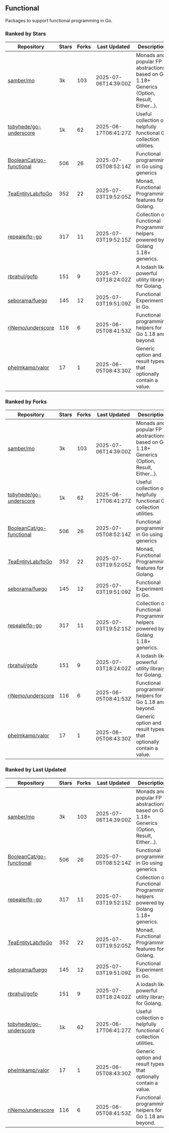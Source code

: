 ## Functional

Packages to support functional programming in Go.

### Ranked by Stars

| Repository | Stars | Forks | Last Updated | Description | 
|------------|-------|-------|--------------|-------------|
| [samber/mo](https://github.com/samber/mo) | 3k | 103 | 2025-07-06T14:39:00Z |  Monads and popular FP abstractions, based on Go 1.18+ Generics (Option, Result, Either...). |
| [tobyhede/go-underscore](https://github.com/tobyhede/go-underscore) | 1k | 62 | 2025-06-17T06:41:27Z |  Useful collection of helpfully functional Go collection utilities. |
| [BooleanCat/go-functional](https://github.com/BooleanCat/go-functional) | 506 | 26 | 2025-07-05T08:52:14Z |  Functional programming in Go using generics |
| [TeaEntityLab/fpGo](https://github.com/TeaEntityLab/fpGo) | 352 | 22 | 2025-07-03T19:52:05Z |  Monad, Functional Programming features for Golang. |
| [repeale/fp-go](https://github.com/repeale/fp-go) | 317 | 11 | 2025-07-03T19:52:15Z |  Collection of Functional Programming helpers powered by Golang 1.18+ generics. |
| [rbrahul/gofp](https://github.com/rbrahul/gofp) | 151 | 9 | 2025-07-03T18:24:02Z |  A lodash like powerful utility library for Golang. |
| [seborama/fuego](https://github.com/seborama/fuego) | 145 | 12 | 2025-07-03T19:51:09Z |  Functional Experiment in Go. |
| [rjNemo/underscore](https://github.com/rjNemo/underscore) | 116 | 6 | 2025-06-05T08:41:53Z |  Functional programming helpers for Go 1.18 and beyond. |
| [phelmkamp/valor](https://github.com/phelmkamp/valor) | 17 | 1 | 2025-06-05T08:43:30Z |  Generic option and result types that optionally contain a value. |

### Ranked by Forks

| Repository | Stars | Forks | Last Updated | Description | 
|------------|-------|-------|--------------|-------------|
| [samber/mo](https://github.com/samber/mo) | 3k | 103 | 2025-07-06T14:39:00Z |  Monads and popular FP abstractions, based on Go 1.18+ Generics (Option, Result, Either...). |
| [tobyhede/go-underscore](https://github.com/tobyhede/go-underscore) | 1k | 62 | 2025-06-17T06:41:27Z |  Useful collection of helpfully functional Go collection utilities. |
| [BooleanCat/go-functional](https://github.com/BooleanCat/go-functional) | 506 | 26 | 2025-07-05T08:52:14Z |  Functional programming in Go using generics |
| [TeaEntityLab/fpGo](https://github.com/TeaEntityLab/fpGo) | 352 | 22 | 2025-07-03T19:52:05Z |  Monad, Functional Programming features for Golang. |
| [seborama/fuego](https://github.com/seborama/fuego) | 145 | 12 | 2025-07-03T19:51:09Z |  Functional Experiment in Go. |
| [repeale/fp-go](https://github.com/repeale/fp-go) | 317 | 11 | 2025-07-03T19:52:15Z |  Collection of Functional Programming helpers powered by Golang 1.18+ generics. |
| [rbrahul/gofp](https://github.com/rbrahul/gofp) | 151 | 9 | 2025-07-03T18:24:02Z |  A lodash like powerful utility library for Golang. |
| [rjNemo/underscore](https://github.com/rjNemo/underscore) | 116 | 6 | 2025-06-05T08:41:53Z |  Functional programming helpers for Go 1.18 and beyond. |
| [phelmkamp/valor](https://github.com/phelmkamp/valor) | 17 | 1 | 2025-06-05T08:43:30Z |  Generic option and result types that optionally contain a value. |

### Ranked by Last Updated

| Repository | Stars | Forks | Last Updated | Description | 
|------------|-------|-------|--------------|-------------|
| [samber/mo](https://github.com/samber/mo) | 3k | 103 | 2025-07-06T14:39:00Z |  Monads and popular FP abstractions, based on Go 1.18+ Generics (Option, Result, Either...). |
| [BooleanCat/go-functional](https://github.com/BooleanCat/go-functional) | 506 | 26 | 2025-07-05T08:52:14Z |  Functional programming in Go using generics |
| [repeale/fp-go](https://github.com/repeale/fp-go) | 317 | 11 | 2025-07-03T19:52:15Z |  Collection of Functional Programming helpers powered by Golang 1.18+ generics. |
| [TeaEntityLab/fpGo](https://github.com/TeaEntityLab/fpGo) | 352 | 22 | 2025-07-03T19:52:05Z |  Monad, Functional Programming features for Golang. |
| [seborama/fuego](https://github.com/seborama/fuego) | 145 | 12 | 2025-07-03T19:51:09Z |  Functional Experiment in Go. |
| [rbrahul/gofp](https://github.com/rbrahul/gofp) | 151 | 9 | 2025-07-03T18:24:02Z |  A lodash like powerful utility library for Golang. |
| [tobyhede/go-underscore](https://github.com/tobyhede/go-underscore) | 1k | 62 | 2025-06-17T06:41:27Z |  Useful collection of helpfully functional Go collection utilities. |
| [phelmkamp/valor](https://github.com/phelmkamp/valor) | 17 | 1 | 2025-06-05T08:43:30Z |  Generic option and result types that optionally contain a value. |
| [rjNemo/underscore](https://github.com/rjNemo/underscore) | 116 | 6 | 2025-06-05T08:41:53Z |  Functional programming helpers for Go 1.18 and beyond. |

